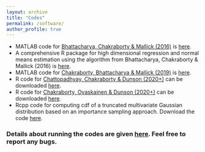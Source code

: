 ```yaml
---
layout: archive
title: "Codes"
permalink: /software/
author_profile: true
---
```



* MATLAB code for [Bhattacharya, Chakraborty & Mallick (2016)](https://arxiv.org/abs/1506.04778) is [here](https://github.com/antik015/Fast-Sampling-of-Gaussian-Posteriors).
* A comprehensive R package for high dimensional regression and normal means estimation using the algorithm from Bhattacharya, Chakraborty & Mallick (2016) is [here](https://cran.r-project.org/web/packages/horseshoe/index.html).
* MATLAB code for [Chakraborty, Bhattacharya & Mallick (2019)](https://arxiv.org/abs/1612.00877) is [here](https://github.com/antik015/Simultaneous-Dimension-Reduction-and-Variable-Selection).
* R code for [Chattopadhyay, Chakraborty & Dunson (2020+)](https://arxiv.org/abs/2003.07953) can be downloaded [here](https://github.com/shounakchattopadhyay/NN-DP).
* R code for [Chakraborty, Ovaskainen & Dunson (2020+)](https://arxiv.org/abs/2004.08309) can be downloaded [here](https://github.com/antik015/Fractional-Probit-Model). 
* Rcpp code for computing cdf of a truncated multivariate  Gaussian distribution based on an importance sampling approach. Download the 
code [here](https://github.com/antik015/Truncated-normal-cdf).

### Details about running the codes are given [here](https://github.com/antik015/). Feel free to report any bugs.
